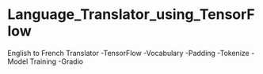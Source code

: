 # Language_Translator_using_TensorFlow

English to French Translator
-TensorFlow
-Vocabulary
-Padding
-Tokenize
-Model Training
-Gradio
